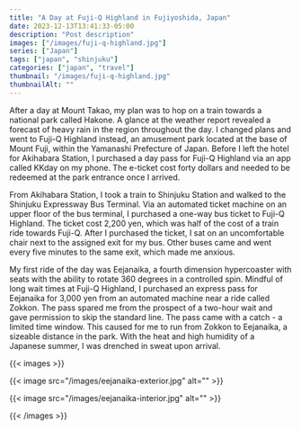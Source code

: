 ```yaml
---
title: "A Day at Fuji-Q Highland in Fujiyoshida, Japan"
date: 2023-12-13T13:41:33-05:00
description: "Post description"
images: ["/images/fuji-q-highland.jpg"]
series: ["Japan"]
tags: ["japan", "shinjuku"]
categories: ["japan", "travel"]
thumbnail: "/images/fuji-q-highland.jpg"
thumbnailAlt: ""
---
```


After a day at Mount Takao, my plan was to hop on a train towards a national park called Hakone. A glance at the weather report revealed a forecast of heavy rain in the region throughout the day. I changed plans and went to Fuji-Q Highland instead, an amusement park located at the base of Mount Fuji, within the Yamanashi Prefecture of Japan. Before I left the hotel for Akihabara Station, I purchased a day pass for Fuji-Q Highland via an app called KKday on my phone. The e-ticket cost forty dollars and needed to be redeemed at the park entrance once I arrived.

From Akihabara Station, I took a train to Shinjuku Station and walked to the Shinjuku Expressway Bus Terminal. Via an automated ticket machine on an upper floor of the bus terminal, I purchased a one-way bus ticket to Fuji-Q Highland. The ticket cost 2,200 yen, which was half of the cost of a train ride towards Fuji-Q. After I purchased the ticket, I sat on an uncomfortable chair next to the assigned exit for my bus. Other buses came and went every five minutes to the same exit, which made me anxious.

<!-- Bus ride to fuji-q / getting into the park -->

My first ride of the day was Eejanaika, a fourth dimension hypercoaster with seats with the ability to rotate 360 degrees in a controlled spin. Mindful of long wait times at Fuji-Q Highland, I purchased an express pass for Eejanaika for 3,000 yen from an automated machine near a ride called Zokkon. The pass spared me from the prospect of a two-hour wait and gave permission to skip the standard line. The pass came with a catch - a limited time window. This caused for me to run from Zokkon to Eejanaika, a sizeable distance in the park. With the heat and high humidity of a Japanese summer, I was drenched in sweat upon arrival.

{{< images >}}

{{< image src="/images/eejanaika-exterior.jpg" alt="" >}}

{{< image src="/images/eejanaika-interior.jpg" alt="" >}}

{{< /images >}}

<!-- Paniclock ride -->
